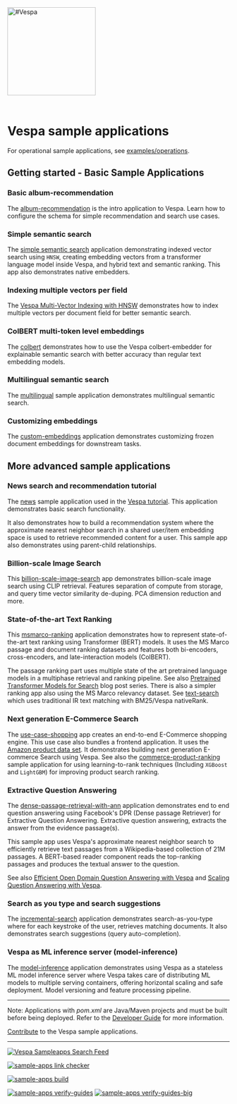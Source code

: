 
<!-- Copyright Vespa.ai. Licensed under the terms of the Apache 2.0 license. See LICENSE in the project root. -->

<picture>
  <source media="(prefers-color-scheme: dark)" srcset="https://vespa.ai/assets/vespa-ai-logo-heather.svg">
  <source media="(prefers-color-scheme: light)" srcset="https://vespa.ai/assets/vespa-ai-logo-rock.svg">
  <img alt="#Vespa" width="200" src="https://vespa.ai/assets/vespa-ai-logo-rock.svg" style="margin-bottom: 25px;">
</picture>

# Vespa sample applications
For operational sample applications, see [examples/operations](examples/operations). 

## Getting started - Basic Sample Applications

### Basic album-recommendation
The [album-recommendation](album-recommendation/) is the intro application to Vespa.
Learn how to configure the schema for simple recommendation and search use cases.

### Simple semantic search
The [simple semantic search](simple-semantic-search/)
application demonstrating indexed vector search using `HNSW`, 
creating embedding vectors from a transformer language model inside Vespa, and hybrid
text and semantic ranking. This app also demonstrates native embedders. 

### Indexing multiple vectors per field
The [Vespa Multi-Vector Indexing with HNSW](multi-vector-indexing/) demonstrates how to 
index multiple vectors per document field for better semantic search. 

### ColBERT multi-token level embeddings
The [colbert](colbert) demonstrates how to 
use the Vespa colbert-embedder for explainable semantic search with better accuracy than regular
text embedding models. 

### Multilingual semantic search
The [multilingual](multilingual-search) sample application demonstrates multilingual semantic search. 

### Customizing embeddings 
The [custom-embeddings](custom-embeddings/) application demonstrates customizing frozen document embeddings for downstream tasks. 

## More advanced sample applications

### News search and recommendation tutorial 
The [news](news/) sample application used in the [Vespa tutorial](https://docs.vespa.ai/en/tutorials/news-1-getting-started.html).
This application demonstrates basic search functionality.

It also demonstrates how to build a recommendation system
where the approximate nearest neighbor search in a shared user/item embedding space
is used to retrieve recommended content for a user.
This sample app also demonstrates using parent-child relationships.

### Billion-scale Image Search
This [billion-scale-image-search](billion-scale-image-search/) app demonstrates 
billion-scale image search using CLIP retrieval. Features separation of compute from storage, and query time vector similarity de-duping. PCA dimension reduction and more.

### State-of-the-art Text Ranking
This [msmarco-ranking](msmarco-ranking/) application demonstrates 
how to represent state-of-the-art text ranking using Transformer (BERT) models.
It uses the MS Marco passage and document ranking datasets and features both
bi-encoders, cross-encoders, and late-interaction models (ColBERT).

The passage ranking part uses multiple state of the art pretrained language models
in a multiphase retrieval and ranking pipeline.
See also [Pretrained Transformer Models for Search](https://blog.vespa.ai/pretrained-transformer-language-models-for-search-part-1/) blog post series.
There is also a simpler ranking app also using the MS Marco relevancy dataset.
See [text-search](text-search) which uses traditional IR text matching with BM25/Vespa nativeRank.

### Next generation E-Commerce Search

The [use-case-shopping](use-case-shopping/) app creates an end-to-end E-Commerce shopping engine.
This use case also bundles a frontend application.
It uses the [Amazon product data set](http://jmcauley.ucsd.edu/data/amazon/links.html).
It demonstrates building next generation E-commerce Search using Vespa. See
also the [commerce-product-ranking](commerce-product-ranking/) sample application for using
learning-to-rank techniques (Including `XGBoost` and `LightGBM`) for improving product search ranking.

### Extractive Question Answering
The [dense-passage-retrieval-with-ann](dense-passage-retrieval-with-ann/) application
demonstrates end to end question answering using Facebook's DPR (Dense passage Retriever) for Extractive Question Answering. Extractive question answering, extracts
the answer from the evidence passage(s).

This sample app uses Vespa's approximate nearest neighbor search to efficiently retrieve text passages
from a Wikipedia-based collection of 21M passages. A BERT-based reader component reads the top-ranking passages and produces the textual answer to the question.

See also [Efficient Open Domain Question Answering with Vespa](https://blog.vespa.ai/efficient-open-domain-question-answering-on-vespa/)
and [Scaling Question Answering with Vespa](https://blog.vespa.ai/from-research-to-production-scaling-a-state-of-the-art-machine-learning-system/).

### Search as you type and search suggestions 
The [incremental-search](incremental-search/) application demonstrates search-as-you-type where for each keystroke of the user, retrieves matching documents. 
It also demonstrates search suggestions (query auto-completion).

### Vespa as ML inference server (model-inference)
The [model-inference](model-inference/) application demonstrates 
using Vespa as a stateless ML model inference server
where Vespa takes care of distributing ML models to multiple serving containers,
offering horizontal scaling and safe deployment.
Model versioning and feature processing pipeline.


<!--
[travis](travis)
[part-purchases-demo](part-purchases-demo): A sample Vespa application to assist with with learning how to group according to the [Grouping Guide](https://docs.vespa.ai/en/grouping.html).
[generic-request-processing](generic-request-processing)
http-api-using-*
-->

----

Note: Applications with _pom.xml_ are Java/Maven projects and must be built before being deployed.
Refer to the [Developer Guide](https://docs.vespa.ai/en/developer-guide.html) for more information.

[Contribute](https://github.com/vespa-engine/vespa/blob/master/CONTRIBUTING.md) to the Vespa sample applications.

----

[![Vespa Sampleapps Search Feed](https://github.com/vespa-engine/sample-apps/actions/workflows/feed.yml/badge.svg)](https://github.com/vespa-engine/sample-apps/actions/workflows/feed.yml)

[![sample-apps link checker](https://api.screwdriver.cd/v4/pipelines/7038/link-checker-sample-apps/badge)](https://cd.screwdriver.cd/pipelines/7038/)

[![sample-apps build](https://api.screwdriver.cd/v4/pipelines/7038/build-apps/badge)](https://cd.screwdriver.cd/pipelines/7038/)

[![sample-apps verify-guides](https://api.screwdriver.cd/v4/pipelines/7038/verify-guides/badge)](https://cd.screwdriver.cd/pipelines/7038/)
[![sample-apps verify-guides-big](https://api.screwdriver.cd/v4/pipelines/7038/verify-guides-big/badge)](https://cd.screwdriver.cd/pipelines/7038/)

